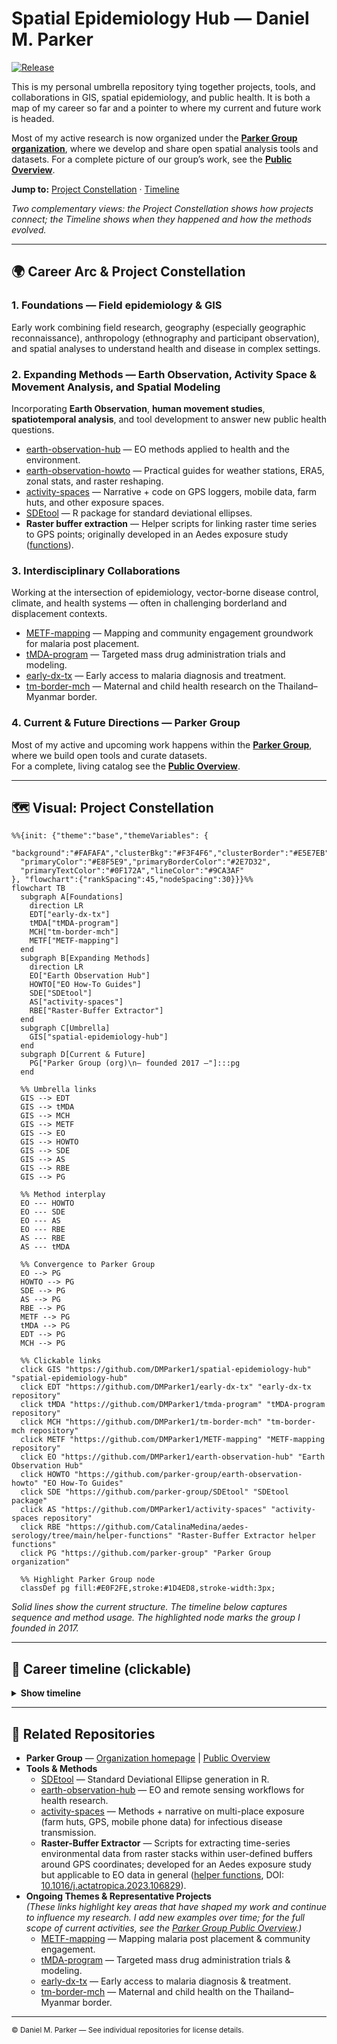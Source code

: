 # Spatial Epidemiology Hub — Daniel M. Parker

[![Release](https://img.shields.io/github/v/release/DMParker1/spatial-epidemiology-hub)](https://github.com/DMParker1/spatial-epidemiology-hub/releases)

This is my personal umbrella repository tying together projects, tools, and collaborations in GIS, spatial epidemiology, and public health. It is both a map of my career so far and a pointer to where my current and future work is headed. 

Most of my active research is now organized under the [**Parker Group organization**](https://github.com/parker-group), where we develop and share open spatial analysis tools and datasets. For a complete picture of our group’s work, see the [**Public Overview**](https://github.com/parker-group/public-overview).


**Jump to:** [Project Constellation](#constellation) · [Timeline](#timeline)

*Two complementary views: the Project Constellation shows how projects connect; the Timeline shows when they happened and how the methods evolved.*

---

## 🌍 Career Arc & Project Constellation

### 1. **Foundations** — Field epidemiology & GIS
Early work combining field research, geography (especially geographic reconnaissance), anthropology (ethnography and participant observation), and spatial analyses to understand health and disease in complex settings.

### 2. **Expanding Methods** — Earth Observation, Activity Space & Movement Analysis, and Spatial Modeling
Incorporating **Earth Observation**, **human movement studies**, **spatiotemporal analysis**, and tool development to answer new public health questions.

- [earth-observation-hub](https://github.com/DMParker1/earth-observation-hub) — EO methods applied to health and the environment.  
- [earth-observation-howto](https://github.com/parker-group/earth-observation-howto) — Practical guides for weather stations, ERA5, zonal stats, and raster reshaping.  
- [activity-spaces](https://github.com/DMParker1/activity-spaces) — Narrative + code on GPS loggers, mobile data, farm huts, and other exposure spaces.  
- [SDEtool](https://github.com/parker-group/SDEtool) — R package for standard deviational ellipses.  
- **Raster buffer extraction** — Helper scripts for linking raster time series to GPS points; originally developed in an Aedes exposure study ([functions](https://github.com/CatalinaMedina/aedes-serology/tree/main/helper-functions)).  


### 3. **Interdisciplinary Collaborations**
Working at the intersection of epidemiology, vector-borne disease control, climate, and health systems — often in challenging borderland and displacement contexts.

- [METF-mapping](https://github.com/DMParker1/METF-mapping) — Mapping and community engagement groundwork for malaria post placement.  
- [tMDA-program](https://github.com/DMParker1/tmda-program) — Targeted mass drug administration trials and modeling.  
- [early-dx-tx](https://github.com/DMParker1/early-dx-tx) — Early access to malaria diagnosis and treatment.  
- [tm-border-mch](https://github.com/DMParker1/tm-border-mch) — Maternal and child health research on the Thailand–Myanmar border.

### 4. **Current & Future Directions** — Parker Group
Most of my active and upcoming work happens within the **[Parker Group](https://github.com/parker-group)**, where we build open tools and curate datasets.  
For a complete, living catalog see the **[Public Overview](https://github.com/parker-group/public-overview)**.

---
<a id="constellation"></a>
## 🗺 Visual: Project Constellation

```mermaid
%%{init: {"theme":"base","themeVariables": {
  "background":"#FAFAFA","clusterBkg":"#F3F4F6","clusterBorder":"#E5E7EB",
  "primaryColor":"#E8F5E9","primaryBorderColor":"#2E7D32",
  "primaryTextColor":"#0F172A","lineColor":"#9CA3AF"
}, "flowchart":{"rankSpacing":45,"nodeSpacing":30}}}%%
flowchart TB
  subgraph A[Foundations]
    direction LR
    EDT["early-dx-tx"]
    tMDA["tMDA-program"]
    MCH["tm-border-mch"]
    METF["METF-mapping"]
  end
  subgraph B[Expanding Methods]
    direction LR
    EO["Earth Observation Hub"]
    HOWTO["EO How-To Guides"]
    SDE["SDEtool"]
    AS["activity-spaces"]
    RBE["Raster-Buffer Extractor"]
  end
  subgraph C[Umbrella]
    GIS["spatial-epidemiology-hub"]
  end
  subgraph D[Current & Future]
    PG["Parker Group (org)\n— founded 2017 —"]:::pg
  end

  %% Umbrella links
  GIS --> EDT
  GIS --> tMDA
  GIS --> MCH
  GIS --> METF
  GIS --> EO
  GIS --> HOWTO
  GIS --> SDE
  GIS --> AS
  GIS --> RBE
  GIS --> PG

  %% Method interplay
  EO --- HOWTO
  EO --- SDE
  EO --- AS
  EO --- RBE
  AS --- RBE
  AS --- tMDA

  %% Convergence to Parker Group
  EO --> PG
  HOWTO --> PG
  SDE --> PG
  AS --> PG
  RBE --> PG
  METF --> PG
  tMDA --> PG
  EDT --> PG
  MCH --> PG

  %% Clickable links
  click GIS "https://github.com/DMParker1/spatial-epidemiology-hub" "spatial-epidemiology-hub"
  click EDT "https://github.com/DMParker1/early-dx-tx" "early-dx-tx repository"
  click tMDA "https://github.com/DMParker1/tmda-program" "tMDA-program repository"
  click MCH "https://github.com/DMParker1/tm-border-mch" "tm-border-mch repository"
  click METF "https://github.com/DMParker1/METF-mapping" "METF-mapping repository"
  click EO "https://github.com/DMParker1/earth-observation-hub" "Earth Observation Hub"
  click HOWTO "https://github.com/parker-group/earth-observation-howto" "EO How-To Guides"
  click SDE "https://github.com/parker-group/SDEtool" "SDEtool package"
  click AS "https://github.com/DMParker1/activity-spaces" "activity-spaces repository"
  click RBE "https://github.com/CatalinaMedina/aedes-serology/tree/main/helper-functions" "Raster-Buffer Extractor helper functions"
  click PG "https://github.com/parker-group" "Parker Group organization"

  %% Highlight Parker Group node
  classDef pg fill:#E0F2FE,stroke:#1D4ED8,stroke-width:3px;
```

*Solid lines show the current structure. The timeline below captures sequence and method usage. The highlighted node marks the group I founded in 2017.*

---
<a id="timeline"></a>
## 📜 Career timeline (clickable)
<details>
<summary><b>Show timeline</b></summary>

- **1980–2009 — Early years:** I have loved maps since childhood → growing interest in GIS & disease mapping as an undergrad. student *(University of Washington, Seattle)*.  
- **2009–2014 — Penn State:** Spatial methods with [Stephen Matthews](https://sociology.la.psu.edu/people/stephen-a-matthews/); dissertation on malaria & demography along the Thailand–Myanmar border.  
- **Pre-METF  — Early Dx/TX:** Long-running SMRU strategy; evidence base for later work → repo: [early-dx-tx](https://github.com/DMParker1/early-dx-tx).  
- **2013–2017 — tMDA trials:** MDA for *P. falciparum*; informed METF → repo: [tmda-program](https://github.com/DMParker1/tmda-program).  
- **2013–2017 — METF-mapping (postdoc at SMRU/MORU):** Built GIS for malaria posts, logistics, analyses → repo: [METF-mapping](https://github.com/DMParker1/METF-mapping).  
- **2015–2017 — MCH analyses:** SMRU MCH predates METF; your role after METF start; leveraged METF GIS → repo: [tm-border-mch](https://github.com/DMParker1/tm-border-mch).  
- **2016+     — EO collaborations:** LOWMRU / Paul Newton; EO used in METF & MCH → hub: [earth-observation-hub](https://github.com/DMParker1/earth-observation-hub).  
- **2018+     — Methods focus:** [SDEtool](https://github.com/parker-group/SDEtool) · [HumMovPatt](https://github.com/SaiTheinThanTun/HumMovPatt) · [Raster-Buffer Extractor](https://github.com/CatalinaMedina/aedes-serology/tree/main/helper-functions).  
- **2017+     — UC Irvine:** Founded [Parker Group](https://github.com/parker-group) — open methods & datasets.
</details>


<!--
## 🧪 Methods ↔ Projects matrix (present links)

| Methods → Projects | METF | MCH | tMDA | EDT |
|---|:--:|:--:|:--:|:--:|
| **Earth Observation (EO)** | ✔️ | ✔️ |  |  |
| **SDEtool (SDE)** |  | ✔️ |  |  |
| **HumMovPatt** |  |  |  |  |
| **Raster-Buffer Extractor** |  |  |  |  |

> “EDT” = early-dx-tx.
-->

---
## 🔗 Related Repositories

- **Parker Group** — [Organization homepage](https://github.com/parker-group) | [Public Overview](https://github.com/parker-group/public-overview)  
- **Tools & Methods**  
  - [SDEtool](https://github.com/parker-group/SDEtool) — Standard Deviational Ellipse generation in R.  
  - [earth-observation-hub](https://github.com/DMParker1/earth-observation-hub) — EO and remote sensing workflows for health research.  
  - [activity-spaces](https://github.com/DMParker1/activity-spaces) — Methods + narrative on multi-place exposure (farm huts, GPS, mobile phone data) for infectious disease transmission.
  - **Raster-Buffer Extractor** — Scripts for extracting time-series environmental data from raster stacks within user-defined buffers around GPS coordinates; developed for an Aedes exposure study but applicable to EO data in general ([helper functions](https://github.com/CatalinaMedina/aedes-serology/tree/main/helper-functions), DOI: [10.1016/j.actatropica.2023.106829](https://doi.org/10.1016/j.actatropica.2023.106829)).  
- **Ongoing Themes & Representative Projects**  
  *(These links highlight key areas that have shaped my work and continue to influence my research. I add new examples over time; for the full scope of current activities, see the [Parker Group Public Overview](https://github.com/parker-group/public-overview).)*  
  - [METF-mapping](https://github.com/DMParker1/METF-mapping) — Mapping malaria post placement & community engagement.  
  - [tMDA-program](https://github.com/DMParker1/tmda-program) — Targeted mass drug administration trials & modeling.  
  - [early-dx-tx](https://github.com/DMParker1/early-dx-tx) — Early access to malaria diagnosis & treatment.  
  - [tm-border-mch](https://github.com/DMParker1/tm-border-mch) — Maternal and child health on the Thailand–Myanmar border.

---

<sub>© Daniel M. Parker — See individual repositories for license details.</sub>
